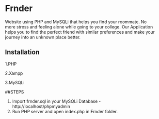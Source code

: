 # Frnder
Website using PHP and MySQLi that helps you find your roommate. No more stress and feeling alone while going to your college. Our Application helps you to find the perfect friend with similar preferences and make your journey into an unknown place better.

## Installation
1.PHP

2.Xampp

3.MySQLi

##STEPS

1. Import frnder.sql in your MySQLi Database - http://localhost/phpmyadmin
2. Run PHP server and open index.php in Frnder folder.

